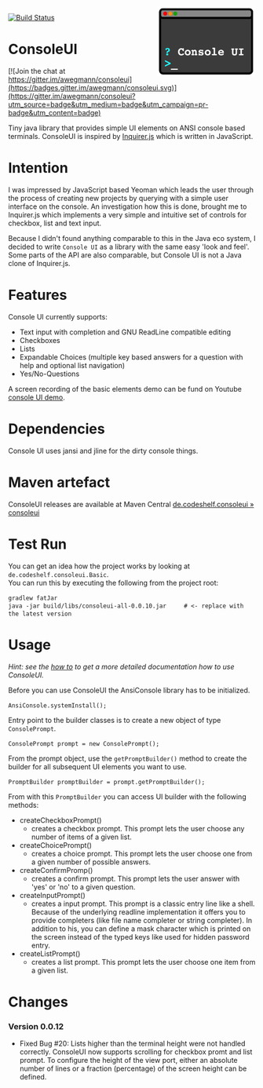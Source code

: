 <img src="./doc/ConsoleUI-Logo.png" width="200"  align="right" alt="ConsoleUI logo">

[![Build Status](https://travis-ci.org/awegmann/consoleui.svg?branch=master)](https://travis-ci.org/awegmann/consoleui)

# ConsoleUI

[![Join the chat at https://gitter.im/awegmann/consoleui](https://badges.gitter.im/awegmann/consoleui.svg)](https://gitter.im/awegmann/consoleui?utm_source=badge&utm_medium=badge&utm_campaign=pr-badge&utm_content=badge)

Tiny java library that provides simple UI elements on ANSI console based terminals. ConsoleUI is inspired by 
[Inquirer.js](https://github.com/SBoudrias/Inquirer.js) which is written in JavaScript.

# Intention

I was impressed by JavaScript based Yeoman which leads the user through the process of creating new projects
by querying with a simple user interface on the console. An investigation how this is done, brought 
me to Inquirer.js which implements a very simple and intuitive set of controls for checkbox, list and text input.

Because I didn't found anything comparable to this in the Java eco system, I decided to write `Console UI`
as a library with the same easy 'look and feel'. Some parts of the API are also comparable, but Console UI is not
a Java clone of Inquirer.js.

# Features

 Console UI currently supports:

 - Text input with completion and GNU ReadLine compatible editing
 - Checkboxes
 - Lists
 - Expandable Choices (multiple key based answers for a question with help and optional list navigation)
 - Yes/No-Questions

A screen recording of the basic elements demo can be fund on Youtube [console UI demo](https://youtu.be/6dB3CyOX9rU).

# Dependencies

Console UI uses jansi and jline for the dirty console things.

# Maven artefact

ConsoleUI releases are available at Maven Central [de.codeshelf.consoleui » consoleui](https://mvnrepository.com/artifact/de.codeshelf.consoleui/consoleui)

# Test Run

You can get an idea how the project works by looking at `de.codeshelf.consoleui.Basic`.  
You can run this by executing the following from the project root:

    gradlew fatJar 
    java -jar build/libs/consoleui-all-0.0.10.jar     # <- replace with the latest version

# Usage

*Hint: see the [how to](doc/HowTo.md) to get a more detailed documentation how to use ConsoleUI.*


Before you can use ConsoleUI the AnsiConsole library has to be initialized.

    AnsiConsole.systemInstall();

Entry point to the builder classes is to create a new object of type `ConsolePrompt`.
    
    ConsolePrompt prompt = new ConsolePrompt();

From the prompt object, use the `getPromptBuilder()` method to create the builder for all subsequent UI elements 
you want to use.
    
    PromptBuilder promptBuilder = prompt.getPromptBuilder();

From with this `PromptBuilder` you can access UI builder with the following methods:

- createCheckboxPrompt()
    * creates a checkbox prompt. This prompt lets the user choose any number of items of a given list.
- createChoicePrompt()
    * creates a choice prompt. This prompt lets the user choose one from a given number of possible answers.     
- createConfirmPromp()
    * creates a confirm prompt. This prompt lets the user answer with 'yes' or 'no' to a given question.
- createInputPrompt()
    * creates a input prompt. This prompt is a classic entry line like a shell. Because of the underlying readline
      implementation it offers you to provide completers (like file name completer or string completer). In addition
      to his, you can define a mask character which is printed on the screen instead of the typed keys like used
      for hidden password entry.
- createListPrompt()
    * creates a list prompt. This prompt lets the user choose one item from a given list.


# Changes

### Version 0.0.12

- Fixed Bug #20: Lists higher than the terminal height were not handled correctly. 
  ConsoleUI now supports scrolling for checkbox promt and list prompt.
  To configure the height of the view port, either an absolute number of lines or a fraction (percentage) of the 
  screen height can be defined.



